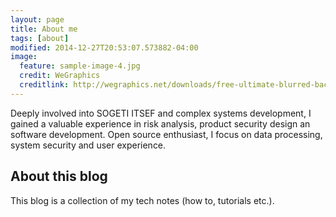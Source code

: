 ```yaml
---
layout: page
title: About me
tags: [about]
modified: 2014-12-27T20:53:07.573882-04:00
image:
  feature: sample-image-4.jpg
  credit: WeGraphics
  creditlink: http://wegraphics.net/downloads/free-ultimate-blurred-background-pack/
---
```


Deeply involved into SOGETI ITSEF and complex systems development, I gained a valuable experience in risk analysis, product security design an software development. Open source enthusiast, I focus on data processing, system security and user experience.

## About this blog

This blog is a collection of my tech notes (how to, tutorials etc.).